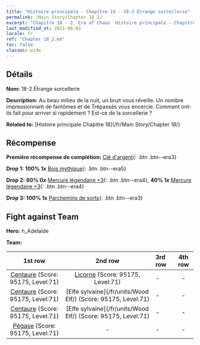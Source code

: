 ```yaml
---
title: "Histoire principale - Chapitre 18 - 18-2 Étrange sorcellerie"
permalink: /Main Story/Chapter 18_2/
excerpt: "Chapitre 18 - 2. Era of Chaos  Histoire principale - Chapitre 18_2. 18-2 Étrange sorcellerie"
last_modified_at: 2021-06-03
locale: fr
ref: "Chapter 18_2.md"
toc: false
classes: wide
---
```


## Détails

 **Nom:** 18-2 Étrange sorcellerie

 **Description:** Au beau milieu de la nuit, un bruit vous réveille. Un nombre impressionnant de fantômes et de Trépassés vous encercle. Comment ont-ils fait pour arriver si rapidement ? Est-ce de la sorcellerie ?

 **Related to:** [Histoire principale Chapitre 18](/fr/Main Story/Chapter 18/)

## Récompense

 **Première récompense de complétion:** [Clé d'argent](/ItemsFR/con_693/){: .btn .btn--era3}

 **Drop 1:** **100% 1x** [Bois mythique](/ItemsFR/mat_62/){: .btn .btn--era5}

 **Drop 2:** **60% 0x** [Mercure légendaire +3](/ItemsFR/mat_56/){: .btn .btn--era4}, **40% 1x** [Mercure légendaire +3](/ItemsFR/mat_56/){: .btn .btn--era4}

 **Drop 3:** **100% 1x** [Parchemins de sorts](/ItemsFR/con_694/){: .btn .btn--era3}


## Fight against Team
 **Hero:** h_Adelaide

 **Team:**


  | 1st row | 2nd row | 3rd row | 4th row |
  |:----:|:----:|:----|:----:|
  | [Centaure](/fr/units/Centaur/) (Score: 95175, Level:71)  | [Licorne](/fr/units/Unicorn/) (Score: 95175, Level:71)  | - | - |
  | [Centaure](/fr/units/Centaur/) (Score: 95175, Level:71)  | [Elfe sylvaine](/fr/units/Wood Elf/) (Score: 95175, Level:71)  | - | - |
  | [Centaure](/fr/units/Centaur/) (Score: 95175, Level:71)  | [Elfe sylvaine](/fr/units/Wood Elf/) (Score: 95175, Level:71)  | - | - |
  | [Pégase](/fr/units/Pegasus/) (Score: 95175, Level:71)  | - | - | - |


